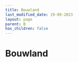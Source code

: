 ```yaml
---
title: Bouwland
last_modified_date: 19-09-2023
layout: page
parent: B
has_children: false
---
```


Bouwland
========

